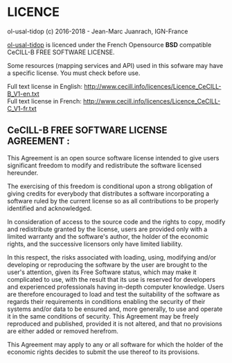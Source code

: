 # LICENCE

ol-usal-tidop (c) 2016-2018 - Jean-Marc Juanrach, IGN-France

[ol-usal-tidop](https://github.com/Juanrach/ol-usal-tidop) is licenced under the French Opensource **BSD** compatible CeCILL-B FREE SOFTWARE LICENSE.

Some resources (mapping services and API) used in this sofware may have a specific license.
You must check before use.

Full text license in English: http://www.cecill.info/licences/Licence_CeCILL-B_V1-en.txt    
Full text license in French: http://www.cecill.info/licences/Licence_CeCILL-C_V1-fr.txt
 
## CeCILL-B FREE SOFTWARE LICENSE AGREEMENT :

This Agreement is an open source software license intended to give users
significant freedom to modify and redistribute the software licensed
hereunder.

The exercising of this freedom is conditional upon a strong obligation
of giving credits for everybody that distributes a software
incorporating a software ruled by the current license so as all
contributions to be properly identified and acknowledged.

In consideration of access to the source code and the rights to copy,
modify and redistribute granted by the license, users are provided only
with a limited warranty and the software's author, the holder of the
economic rights, and the successive licensors only have limited liability.

In this respect, the risks associated with loading, using, modifying
and/or developing or reproducing the software by the user are brought to
the user's attention, given its Free Software status, which may make it
complicated to use, with the result that its use is reserved for
developers and experienced professionals having in-depth computer
knowledge. Users are therefore encouraged to load and test the
suitability of the software as regards their requirements in conditions
enabling the security of their systems and/or data to be ensured and,
more generally, to use and operate it in the same conditions of
security. This Agreement may be freely reproduced and published,
provided it is not altered, and that no provisions are either added or
removed herefrom.

This Agreement may apply to any or all software for which the holder of
the economic rights decides to submit the use thereof to its provisions.


